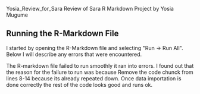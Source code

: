 Yosia_Review_for_Sara
Review of Sara R Markdown Project by Yosia Mugume

## Running the R-Markdown File
I started by opening the R-Markdown file and selecting "Run -> Run All".  Below I will describe any errors that were encountered.

The R-markdown file failed to run smoothly it ran into errors.
I found out that the reason for the failure to run was because 
Remove the code chunck from lines 8-14 because its already repeated 
down. 
Once data importation is done correctly the rest of the code looks good and runs ok.